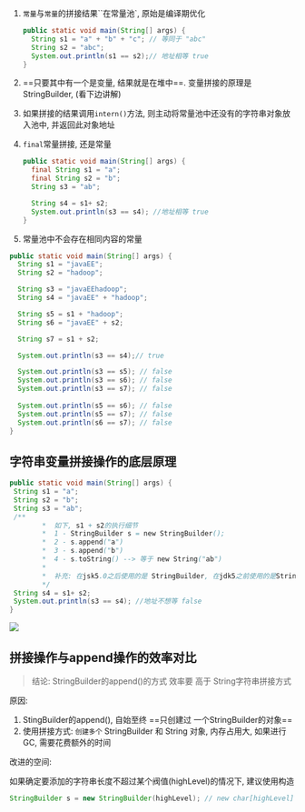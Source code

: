 1. `常量`与`常量`的拼接结果``在常量池`, 原始是编译期优化

   ```java
   public static void main(String[] args) {
     String s1 = "a" + "b" + "c"; // 等同于 "abc"
     String s2 = "abc";
     System.out.println(s1 == s2);// 地址相等 true
   }
   ```

   

2. ==只要其中有一个是变量, 结果就是在堆中==. 变量拼接的原理是 StringBuilder, (看下边讲解)

3. 如果拼接的结果调用`intern()`方法, 则主动将常量池中还没有的字符串对象放入池中, 并返回此对象地址

4. `final`常量拼接, 还是常量

   ```java
   public static void main(String[] args) {
     final String s1 = "a";
     final String s2 = "b";
     String s3 = "ab";
   
     String s4 = s1+ s2;
     System.out.println(s3 == s4); //地址相等 true
   }
   ```

   

5. 常量池中不会存在相同内容的常量



```java
public static void main(String[] args) {
  String s1 = "javaEE";
  String s2 = "hadoop";

  String s3 = "javaEEhadoop";
  String s4 = "javaEE" + "hadoop";

  String s5 = s1 + "hadoop";
  String s6 = "javaEE" + s2;

  String s7 = s1 + s2;

  System.out.println(s3 == s4);// true

  System.out.println(s3 == s5); // false
  System.out.println(s3 == s6); // false
  System.out.println(s3 == s7); // false
  
  System.out.println(s5 == s6); // false
  System.out.println(s5 == s7); // false
  System.out.println(s6 == s7); // false
}
```



## 字符串变量拼接操作的底层原理
 ```java
public static void main(String[] args) {
  String s1 = "a";
  String s2 = "b";
  String s3 = "ab";
  /**
         *  如下, s1 + s2的执行细节
         *  1 - StringBuilder s = new StringBuilder();
         *  2 - s.append("a")
         *  3 - s.append("b")
         *  4 - s.toString() --> 等于 new String("ab")
         *
         *  补充: 在jsk5.0之后使用的是 StringBuilder, 在jdk5之前使用的是StringBuffer
         */
  String s4 = s1+ s2;
  System.out.println(s3 == s4); //地址不想等 false
}
 ```



![](https://youpaiyun.zongqilive.cn/image/20200603144340.png)

 

## 拼接操作与append操作的效率对比
>  结论: StringBuilder的append()的方式  效率要 高于 String字符串拼接方式



原因:

1. StingBuilder的append(), 自始至终 ==只创建过 一个StringBuilder的对象==
2. 使用拼接方式: `创建多个` StringBuilder 和 String 对象,  内存占用大, 如果进行GC, 需要花费额外的时间



改进的空间:

如果确定要添加的字符串长度不超过某个阀值(highLevel)的情况下, 建议使用构造

```java
StringBuilder s = new StringBuilder(highLevel); // new char[highLevel]
```













